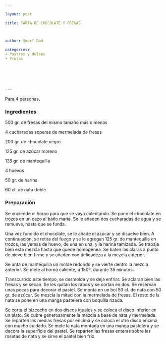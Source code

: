 ```yaml
---

layout: post

title: TARTA DE CHOCOLATE Y FRESAS



author: Smurf Dad

categories:
- Postres y dulces
- Frutas






---
```


Para 4 personas.

<h3>Ingredientes</h3>

500 gr. de fresas del mismo tamaño más o menos

4 cucharadas soperas de mermelada de fresas

200 gr. de chocolate negro

125 gr. de azúcar moreno

135 gr. de mantequilla

4 huevos

50 gr. de harina

60 cl. de nata doble

<h3>Preparación</h3>

Se enciende el horno para que se vaya calentando. Se pone el chocolate en trozos en un cazo al baño maría. Se le añaden dos cucharadas de agua y se remueve, hasta que se funda.

Una vez fundido el chocolate, se le añade el azúcar y se disuelve bien. A continuación, se retira del fuego y se le agregan 125 gr. de mantequilla en trozos, las yemas de huevo, de una en una, y la harina tamizada. Se trabaja bien esta mezcla hasta que quede homogénea. Se baten las claras a punto de nieve bien firme y se añaden con delicadeza a la mezcla anterior.

Se unta de mantequilla un molde redondo y se vierte dentro la mezcla anterior. Se mete al horno caliente, a 150º, durante 35 minutos.

Transcurrido este tiempo, se desmolda y se deja enfriar. Se aclaran bien las fresas y se secan. Se les quitan los rabos y se cortan en dos. Se reservan unas pocas para decorar el pastel. Se monta en un bol 50 cl. de nata con 50 gr. de azúcar. Se mezcla la mitad con la mermelada de fresas. El resto de la nata se pone en una manga pastelera con boquilla rizada.

Se corta el bizcocho en dos discos iguales y se coloca el disco inferior en un plato. Se cubre generosamente la mezcla a base de nata y mermelada. Se reparten las medias fresas por encima y se coloca el otro disco encima, con mucho cuidado. Se mete la nata montada en una manga pastelera y se decora la superficie del pastel. Se reparten las fresas enteras sobre las rosetas de nata y se sirve el pastel bien frío.